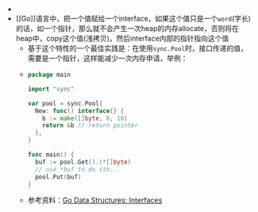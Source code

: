 -
- [[Go]]语言中，把一个值赋给一个interface，如果这个值只是一个`word`(字长)的话，如一个指针，那么就不会产生一次heap的内存allocate，否则将在heap中，copy这个值(浅拷贝)，然后interface内部的指针指向这个值
	- 基于这个特性的一个最佳实践是：在使用`sync.Pool`时，接口传递的值，需要是一个指针，这样能减少一次内存申请，举例：
	- ```go
	  package main
	  
	  import "sync"
	  
	  var pool = sync.Pool{
	    New: func() interface{} {
	      b := make([]byte, 0, 10)
	      return &b // return pointer
	    },
	  }
	  
	  func main() {
	    buf := pool.Get().(*[]byte)
	    // use *buf to do sth... 
	    pool.Put(buf)
	  }
	  ```
	- 参考资料：[Go Data Structures: Interfaces](https://research.swtch.com/interfaces)